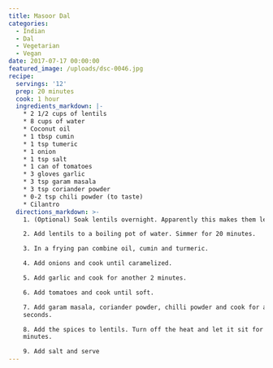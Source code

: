 ```yaml
---
title: Masoor Dal
categories:
  - Indian
  - Dal
  - Vegetarian
  - Vegan
date: 2017-07-17 00:00:00
featured_image: /uploads/dsc-0046.jpg
recipe:
  servings: '12'
  prep: 20 minutes
  cook: 1 hour
  ingredients_markdown: |-
    * 2 1/2 cups of lentils
    * 8 cups of water
    * Coconut oil
    * 1 tbsp cumin
    * 1 tsp tumeric
    * 1 onion
    * 1 tsp salt
    * 1 can of tomatoes
    * 3 gloves garlic
    * 3 tsp garam masala
    * 3 tsp coriander powder
    * 0-2 tsp chili powder (to taste)
    * Cilantro
  directions_markdown: >-
    1. (Optional) Soak lentils overnight. Apparently this makes them less gassy.

    2. Add lentils to a boiling pot of water. Simmer for 20 minutes.

    3. In a frying pan combine oil, cumin and turmeric.

    4. Add onions and cook until caramelized.

    5. Add garlic and cook for another 2 minutes.

    6. Add tomatoes and cook until soft.

    7. Add garam masala, coriander powder, chilli powder and cook for another 20
    seconds.

    8. Add the spices to lentils. Turn off the heat and let it sit for 30
    minutes.

    9. Add salt and serve
---
```



